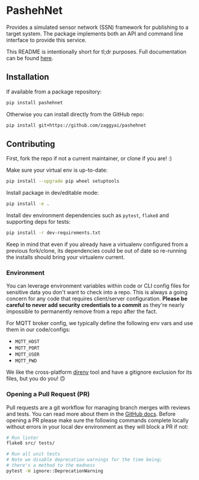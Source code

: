 # PashehNet
Provides a simulated sensor network (SSN) framework for publishing to a target 
system.  The package implements both an API and command line interface to provide 
this service.

This README is intentionally short for tl;dr purposes.  Full documentation can be found [here](https://pashehnet.readthedocs.io).

## Installation

If available from a package repository:
```bash
pip install pashehnet
```

Otherwise you can install directly from the GitHub repo:
```bash
pip install git+https://github.com/zaggyai/pashehnet
```

## Contributing

First, fork the repo if not a current maintainer, or clone if you are!  :)

Make sure your virtual env is up-to-date:
```bash
pip install --upgrade pip wheel setuptools
```

Install package in dev/editable mode:
```bash
pip install -e .
```

Install dev environment dependencies such as `pytest`, `flake8` and supporting deps for tests:
```bash
pip install -r dev-requirements.txt
```

Keep in mind that even if you already have a virtualenv configured from a previous 
fork/clone, its dependencies could be out of date so re-running the installs should 
bring your virtualenv current.

### Environment

You can leverage environment variables within code or CLI config files for sensitive 
data you don't want to check into a repo.  This is always a going concern for any code
that requires client/server configuration.  **Please be careful to never add security 
credentials to a commit** as they're nearly impossible to permanently remove from a repo after 
the fact.

For MQTT broker config, we typically define the following env vars and use them in our code/configs:

- `MQTT_HOST`
- `MQTT_PORT`
- `MQTT_USER`
- `MQTT_PWD`

We like the cross-platform [direnv](https://direnv.net/) tool and have a gitignore exclusion for 
its files, but you do you!  :upside_down_face:

### Opening a Pull Request (PR)

Pull requests are a git workflow for managing branch merges with reviews and 
tests.  You can read more about them in the [GitHub docs](https://docs.github.com/en/pull-requests/collaborating-with-pull-requests/proposing-changes-to-your-work-with-pull-requests/creating-a-pull-request).  Before opening a PR 
please make sure the following commands complete locally without errors in your 
local dev environment as they will block a PR if not:

```bash
# Run linter
flake8 src/ tests/

# Run all unit tests
# Note we disable deprecation warnings for the time being;
# there's a method to the madness
pytest -W ignore::DeprecationWarning
```
